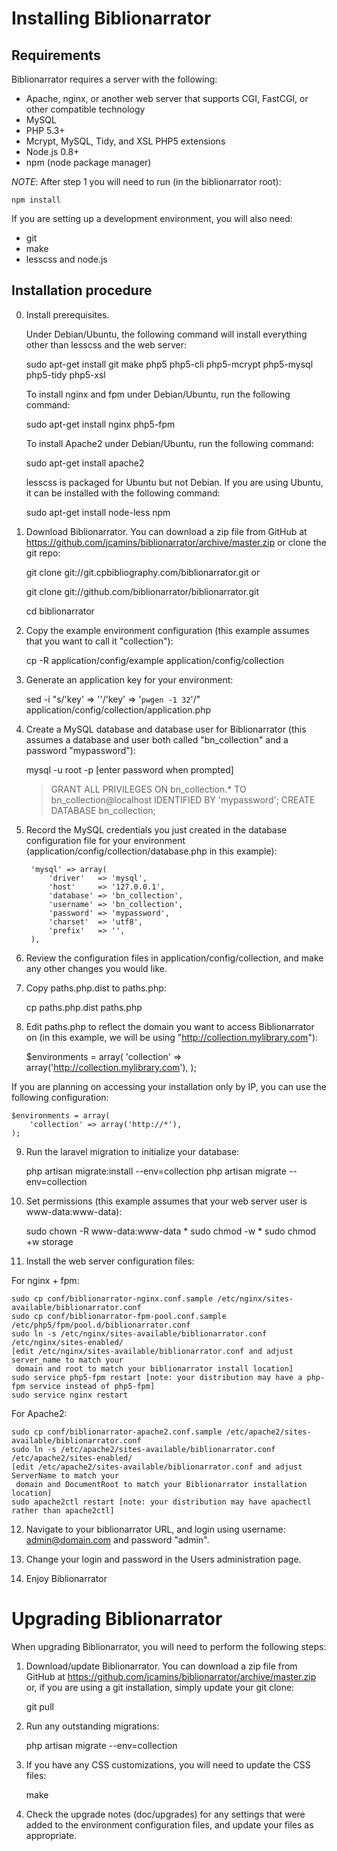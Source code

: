 Installing Biblionarrator
=========================

Requirements
------------

Biblionarrator requires a server with the following:

* Apache, nginx, or another web server that supports CGI, FastCGI, or
  other compatible technology
* MySQL
* PHP 5.3+
* Mcrypt, MySQL, Tidy, and XSL PHP5 extensions
* Node.js 0.8+
* npm (node package manager)

*NOTE*: After step 1 you will need to run (in the biblionarrator root):

    npm install


If you are setting up a development environment, you will also need:

* git
* make
* lesscss and node.js

Installation procedure
----------------------

0) Install prerequisites.

   Under Debian/Ubuntu, the following command will install everything other than
   lesscss and the web server:

    sudo apt-get install git make php5 php5-cli php5-mcrypt php5-mysql php5-tidy php5-xsl

   To install nginx and fpm under Debian/Ubuntu, run the following command:

    sudo apt-get install nginx php5-fpm

   To install Apache2 under Debian/Ubuntu, run the following command:

    sudo apt-get install apache2

   lesscss is packaged for Ubuntu but not Debian. If you are using Ubuntu,
   it can be installed with the following command:

    sudo apt-get install node-less npm

1) Download Biblionarrator. You can download a zip file from GitHub at
   https://github.com/jcamins/biblionarrator/archive/master.zip or
   clone the git repo:

    git clone git://git.cpbibliography.com/biblionarrator.git
or

    git clone git://github.com/biblionarrator/biblionarrator.git

    cd biblionarrator

2) Copy the example environment configuration (this example assumes
   that you want to call it "collection"):

    cp -R application/config/example application/config/collection

3) Generate an application key for your environment:

    sed -i "s/'key' => ''/'key' => '`pwgen -1 32`'/" application/config/collection/application.php

4) Create a MySQL database and database user for Biblionarrator (this
   assumes a database and user both called "bn_collection" and a password
   "mypassword"):

    mysql -u root -p
    [enter password when prompted]

    > GRANT ALL PRIVILEGES ON bn_collection.* TO bn_collection@localhost IDENTIFIED BY 'mypassword';
    > CREATE DATABASE bn_collection;

5) Record the MySQL credentials you just created in the database configuration
   file for your environment (application/config/collection/database.php in
   this example):

		'mysql' => array(
			'driver'   => 'mysql',
			'host'     => '127.0.0.1',
			'database' => 'bn_collection',
			'username' => 'bn_collection',
			'password' => 'mypassword',
			'charset'  => 'utf8',
			'prefix'   => '',
		),


6) Review the configuration files in application/config/collection, and
   make any other changes you would like.

7) Copy paths.php.dist to paths.php:

    cp paths.php.dist paths.php

8) Edit paths.php to reflect the domain you want to access Biblionarrator on
   (in this example, we will be using "http://collection.mylibrary.com"):

    $environments = array(
	    'collection' => array('http://collection.mylibrary.com'),
    );

If you are planning on accessing your installation only by IP, you can use the
following configuration:

    $environments = array(
	    'collection' => array('http://*'),
    );

9) Run the laravel migration to initialize your database:

    php artisan migrate:install --env=collection
    php artisan migrate --env=collection

10) Set permissions (this example assumes that your web server user
    is www-data:www-data):

    sudo chown -R www-data:www-data *
    sudo chmod -w *
    sudo chmod +w storage

11) Install the web server configuration files:

For nginx + fpm:

    sudo cp conf/biblionarrator-nginx.conf.sample /etc/nginx/sites-available/biblionarrator.conf
    sudo cp conf/biblionarrator-fpm-pool.conf.sample /etc/php5/fpm/pool.d/biblionarrator.conf
    sudo ln -s /etc/nginx/sites-available/biblionarrator.conf /etc/nginx/sites-enabled/
    [edit /etc/nginx/sites-available/biblionarrator.conf and adjust server_name to match your
     domain and root to match your biblionarrator install location]
    sudo service php5-fpm restart [note: your distribution may have a php-fpm service instead of php5-fpm]
    sudo service nginx restart

For Apache2:

    sudo cp conf/biblionarrator-apache2.conf.sample /etc/apache2/sites-available/biblionarrator.conf
    sudo ln -s /etc/apache2/sites-available/biblionarrator.conf /etc/apache2/sites-enabled/
    [edit /etc/apache2/sites-available/biblionarrator.conf and adjust ServerName to match your
     domain and DocumentRoot to match your Biblionarrator installation location]
    sudo apache2ctl restart [note: your distribution may have apachectl rather than apache2ctl]

12) Navigate to your biblionarrator URL, and login using username: admin@domain.com and password "admin".

13) Change your login and password in the Users administration page.

14) Enjoy Biblionarrator


Upgrading Biblionarrator
=========================

When upgrading Biblionarrator, you will need to perform the following steps:


1) Download/update Biblionarrator. You can download a zip file from
   GitHub at https://github.com/jcamins/biblionarrator/archive/master.zip
   or, if you are using a git installation, simply update your git clone:

    git pull

2) Run any outstanding migrations:

    php artisan migrate --env=collection

3) If you have any CSS customizations, you will need to update the CSS files:

    make

4) Check the upgrade notes (doc/upgrades) for any settings that were added to
   the environment configuration files, and update your files as appropriate.
